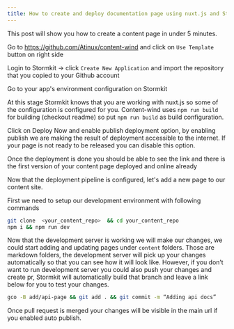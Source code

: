 ```yaml
---
title: How to create and deploy documentation page using nuxt.js and Stormkit under 5 minutes
---
```


This post will show you how to create a content page in under 5 minutes.

<!--more-->

Go to https://github.com/Atinux/content-wind and click on `Use Template` button on right side

Login to Stormkit -> click `Create New Application` and import the repository that you copied to your Github account

Go to your app's environment configuration on Stormkit


<sk-article-image
    src="blog/content-site/env_config.png"
    alt="Stormkit environment configuration"
    class="bg-blue-50 mt-8"></sk-article-image>

At this stage Stormkit knows that you are working with nuxt.js so some of the configuration is configured for you. Content-wind uses `npm run build` for building (checkout readme) so put `npm run build` as build configuration.

<sk-article-image
    src="blog/content-site/deploy_config.png"
    alt="Stormkit environment configuration"
    class="bg-blue-50 mt-8"></sk-article-image>

Click on Deploy Now and enable publish deployment option, by enabling publish we are making the result of deployment accessible to the internet. If your page is not ready to be released you can disable this option.

<sk-article-image
    src="blog/content-site/deploy_now.png"
    alt="Stormkit environment configuration"
    class="bg-blue-50 mt-8"></sk-article-image>


Once the deployment is done you should be able to see the link and there is the first version of your content page deployed and online already

<sk-article-image
    src="blog/content-site/after_deploy.png"
    alt="Stormkit after deployment configuration"
    class="bg-blue-50 mt-8"></sk-article-image>


Now that the deployment pipeline is configured, let's add a new page to our content site.

First we need to setup our development environment with following commands

```bash
git clone  <your_content_repo>  && cd your_content_repo
npm i && npm run dev
```

Now that the development server is working we will make our changes, we could start adding and updating pages under `content` folders. Those are markdown folders, the development server will pick up your changes automatically so that you can see how it will look like. However, if you don’t want to run development server you could also push your changes and create pr, Stormkit will automatically build that branch and leave a link below for you to test your changes.


```bash
gco -B add/api-page && git add . && git commit -m “Adding api docs”
```

<sk-article-image
    src="blog/content-site/link_preview.png"
    alt="Stormkit preview link"
    class="bg-blue-50 mt-8"></sk-article-image>

Once pull request is merged your changes will be visible in the main url if you enabled auto publish.
